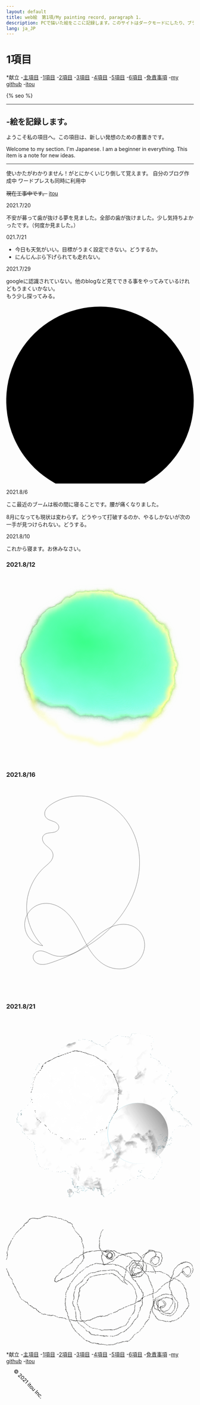 ```yaml
---
layout: default
title: web絵　第1項/My painting record, paragraph 1.
description: PCで描いた絵をここに記録します。このサイトはダークモードにしたり、ブラウザーを変えると見え方が少し変わります。pc,androidのスペックでも絵が変化します。絵はsvg形式で書かれています。This is where I record the pictures I draw on my PC.This site looks a little different if you use dark mode or change your browser.The picture will also change depending on the specs of your PC or android. The pictures are written in svg format.
lang: ja_JP
---
```

<hedar>
<link rel="stylesheet" href="style.css">
<h1>1項目</h1>
<p>
*献立
-<a href="https://itou332.github.io/top_page/">主項目</a>
-<a href="https://itou332.github.io/">1項目</a>
-<a href="https://itou332.github.io/itou332a.github.io/">2項目</a>
-<a href="https://itou332.github.io/diary">3項目</a>
-<a href="https://itou332.github.io/today/">4項目</a>
-<a href="https://itou332.github.io/challenge/">5項目</a>
-<a href="https://itou332.github.io/nontitle/">6項目</a>
-<a href="https://itou332.github.io/Privacy-policy/">免責事項</a>
-<a href="https://github.com/itou332">my github</a>
-<a href="http://itou33good.starfree.jp/">itou</a>
</p>
</hedar>
<head>
<?xml version="1.0" encoding="UTF-8" standalone="no"?>
<!-- Created with Inkscape (http://www.inkscape.org/) -->
<link rel="stylheet" href="style.css">
  <meta name="google-site-verification" content="tQGwmktjW1w-gKuPF7mYbIZdiE9Bw_KZj8tHcro6qo0" />
<!-- Favicon head tag -->
<link rel="icon" type="img/x-icon" href="./favicon.png">
<link rel="apple-touch-icon" href="./images/favicon.png" sizes="180x180">
<link rel="icon" type="image/png" href="./images/favicon.png" sizes="192x192">
<link rel="shortcut icon" type="image/x-icon" href="favicon.ico">
<meta name="keywords" content="新しい発想,記録,絵,painting,record">
{% seo %}
</head>
<body>
<hr>
<h2>-絵を記録します。</h2>
<p>ようこそ私の項目へ。この項目は、新しい発想のための書置きです。</p>
<p>
Welcome to my section.
I'm Japanese.
I am a beginner in everything.
This item is a note for new ideas.
</p>
<hr>
<p>使いかたがわかりません！がとにかくいじり倒して覚えます。
自分のブログ作成中
ワードプレスも同時に利用中
</p>

<strike>現在工事中です。</strike>
   <a href="http://itou33good.starfree.jp/">itou</a>
<p>2021.7/20</p>
不安が募って歯が抜ける夢を見ました。全部の歯が抜けました。少し気持ちよかったです。（何度か見ました。）

<p>021.7/21</p>
<ul>
<li>今日も天気がいい。目標がうまく設定できない。どうするか。</li>
<li>にんじんぶら下げられても走れない。</li>
</ul>

<p>2021.7/29</p>
<p>googleに認識されていない。他のblogなど見てできる事をやってみているけれどもうまくいかない。<br>もう少し探ってみる。</p>
  <div class="circular">
   <svg viewBox="0 0 100 95">
    <path d="m 0,50 a 50,50 0 1,1 0,2 z"
    id="circle" />
      </svg>
</div>
<p>2021.8/6</p>
 <p>ここ最近のブームは板の間に寝ることです。腰が痛くなりました。<br/>
<p>8月になっても現状は変わらず。どうやって打破するのか、やるしかないが次の一手が見つけられない。どうする。</p>
<p>2021.8/10</p>
これから寝ます。お休みなさい。

<h3>2021.8/12</h3>
<svg
   width="150.737915mm"
   height="150.737915mm"
   viewBox="0 0 161.47583 161.47583"
   version="1.1"
   id="svg5"
   inkscape:version="1.1 (c68e22c387, 2021-05-23)"
   sodipodi:docname="mowamowa.svg"
   xmlns:inkscape="http://www.inkscape.org/namespaces/inkscape"
   xmlns:sodipodi="http://sodipodi.sourceforge.net/DTD/sodipodi-0.dtd"
   xmlns:xlink="http://www.w3.org/1999/xlink"
   xmlns="http://www.w3.org/2000/svg"
   xmlns:svg="http://www.w3.org/2000/svg">
  <sodipodi:namedview
     id="namedview7"
     pagecolor="#ffffff"
     bordercolor="#666666"
     borderopacity="1.0"
     inkscape:pageshadow="2"
     inkscape:pageopacity="0.0"
     inkscape:pagecheckerboard="0"
     inkscape:document-units="mm"
     showgrid="false"
     inkscape:zoom="0.69664703"
     inkscape:cx="38.03935"
     inkscape:cy="370.34537"
     inkscape:window-width="1920"
     inkscape:window-height="986"
     inkscape:window-x="-11"
     inkscape:window-y="-11"
     inkscape:window-maximized="1"
     inkscape:current-layer="layer1" />
  <defs
     id="defs2">
    <linearGradient
       inkscape:collect="always"
       id="linearGradient1549">
      <stop
         style="stop-color:#52bc82;stop-opacity:1;"
         offset="0"
         id="stop1545" />
      <stop
         style="stop-color:#52bc82;stop-opacity:0;"
         offset="1"
         id="stop1547" />
    </linearGradient>
    <linearGradient
       inkscape:collect="always"
       id="linearGradient67">
      <stop
         style="stop-color:#000000;stop-opacity:1;"
         offset="0"
         id="stop63" />
      <stop
         style="stop-color:#ffff00;stop-opacity:1"
         offset="1"
         id="stop65" />
    </linearGradient>
    <radialGradient
       inkscape:collect="always"
       xlink:href="#linearGradient67"
       id="radialGradient1159"
       cx="24.866789"
       cy="101.71062"
       fx="24.866789"
       fy="101.71062"
       r="63.937916"
       gradientUnits="userSpaceOnUse"
       gradientTransform="matrix(2.3463259,1.5147168,-0.54236266,0.84014448,-12.106761,-42.411243)" />
    <radialGradient
       inkscape:collect="always"
       xlink:href="#linearGradient1549"
       id="radialGradient1551"
       cx="88.317673"
       cy="73.373077"
       fx="88.317673"
       fy="73.373077"
       r="63.937916"
       gradientUnits="userSpaceOnUse"
       gradientTransform="matrix(-1.5681775,-0.55242617,0.33225929,-0.94318808,205.4597,234.0211)" />
    <filter
       inkscape:label="Wax Print"
       inkscape:menu="Textures"
       inkscape:menu-tooltip="Wax print on tissue texture"
       height="1.265373"
       y="-0.13268651"
       width="1.265373"
       x="-0.13268651"
       style="color-interpolation-filters:sRGB"
       id="filter2359">
      <feGaussianBlur
         result="result1"
         in="SourceGraphic"
         stdDeviation="2"
         id="feGaussianBlur2343" />
      <feTurbulence
         result="result0"
         numOctaves="5"
         baseFrequency="0.05"
         type="fractalNoise"
         id="feTurbulence2345" />
      <feDisplacementMap
         result="result2"
         scale="10"
         yChannelSelector="G"
         xChannelSelector="R"
         in="result1"
         in2="result0"
         id="feDisplacementMap2347" />
      <feColorMatrix
         values="1 0 0 0 0 0 1 0 0 0 0 0 1 0 0 0 0 0 10 0 "
         result="result3"
         id="feColorMatrix2349" />
      <feBlend
         mode="multiply"
         in="result2"
         result="result5"
         in2="result3"
         id="feBlend2351" />
      <feGaussianBlur
         result="result4"
         in="result3"
         stdDeviation="5"
         id="feGaussianBlur2353" />
      <feComposite
         k1="0.5"
         k3="1.5"
         k2="0.15"
         in="result4"
         in2="result5"
         operator="arithmetic"
         result="result6"
         id="feComposite2355"
         k4="0" />
      <feComposite
         operator="in"
         in="result6"
         in2="result4"
         id="feComposite2357" />
    </filter>
    <filter
       inkscape:label="Wrinkled Varnish"
       inkscape:menu="Bumps"
       inkscape:menu-tooltip="Thick glossy and translucent paint texture with high depth"
       height="1.1337233"
       y="-0.066861592"
       width="1.1337233"
       x="-0.066861592"
       style="color-interpolation-filters:sRGB"
       id="filter2437">
      <feGaussianBlur
         stdDeviation="1"
         in="SourceGraphic"
         result="result9"
         id="feGaussianBlur2411" />
      <feTurbulence
         seed="0"
         result="result7"
         type="fractalNoise"
         numOctaves="5"
         baseFrequency="0.015"
         id="feTurbulence2413" />
      <feComposite
         in2="result7"
         result="result6"
         operator="out"
         in="result9"
         id="feComposite2415" />
      <feGaussianBlur
         result="result11"
         stdDeviation="2"
         id="feGaussianBlur2417" />
      <feDisplacementMap
         in="result7"
         in2="result11"
         xChannelSelector="A"
         yChannelSelector="G"
         scale="100"
         result="result4"
         id="feDisplacementMap2419" />
      <feComposite
         in2="result4"
         result="result2"
         operator="in"
         in="result9"
         id="feComposite2421" />
      <feComposite
         result="fbSourceGraphic"
         operator="in"
         in2="SourceGraphic"
         id="feComposite2423" />
      <feBlend
         result="fbSourceGraphic"
         mode="multiply"
         in2="fbSourceGraphic"
         id="feBlend2425" />
      <feGaussianBlur
         result="result13"
         stdDeviation="0.5"
         id="feGaussianBlur2427" />
      <feSpecularLighting
         in="result13"
         specularExponent="5"
         surfaceScale="15"
         result="result12"
         id="feSpecularLighting2431">
        <feDistantLight
           elevation="35"
           azimuth="225"
           id="feDistantLight2429" />
      </feSpecularLighting>
      <feComposite
         in2="fbSourceGraphic"
         in="result12"
         result="result2"
         operator="in"
         id="feComposite2433" />
      <feComposite
         in="fbSourceGraphic"
         result="result4"
         operator="arithmetic"
         k2="1"
         k3="1"
         in2="result2"
         id="feComposite2435"
         k1="0"
         k4="0" />
    </filter>
  </defs>
  <g
     inkscape:label="レイヤー 1"
     inkscape:groupmode="layer"
     id="layer1"
     transform="translate(-24.465406,-58.267179)">
    <circle
       style="fill:url(#radialGradient1551);fill-opacity:1;stroke:url(#radialGradient1159);stroke-width:0.264583;filter:url(#filter2359)"
       id="path31"
       cx="105.20332"
       cy="139.0051"
       r="63.805626" />
  </g>
</svg>

  <h3>2021.8/16</h3>

<svg
   width="105mm"
   height="148.5mm"
   viewBox="0 0 210 297"
   version="1.1"
   id="svg3111"
   inkscape:version="1.1 (c68e22c387, 2021-05-23)"
   sodipodi:docname="sen-1.svg"
   xmlns:inkscape="http://www.inkscape.org/namespaces/inkscape"
   xmlns:sodipodi="http://sodipodi.sourceforge.net/DTD/sodipodi-0.dtd"
   xmlns="http://www.w3.org/2000/svg"
   xmlns:svg="http://www.w3.org/2000/svg">
  <sodipodi:namedview
     id="namedview3113"
     pagecolor="#ffffff"
     bordercolor="#666666"
     borderopacity="1.0"
     inkscape:pageshadow="2"
     inkscape:pageopacity="0.0"
     inkscape:pagecheckerboard="0"
     inkscape:document-units="mm"
     showgrid="false"
     inkscape:zoom="0.69664703"
     inkscape:cx="396.18342"
     inkscape:cy="561.25984"
     inkscape:window-width="1920"
     inkscape:window-height="986"
     inkscape:window-x="-11"
     inkscape:window-y="-11"
     inkscape:window-maximized="1"
     inkscape:current-layer="layer1" />
  <defs
     id="defs3108">
    <inkscape:path-effect
       effect="spiro"
       id="path-effect3215"
       is_visible="true"
       lpeversion="1" />
  </defs>
  <g
     inkscape:label="レイヤー 1"
     inkscape:groupmode="layer"
     id="layer1">
    <path
       style="fill:none;stroke:#000000;stroke-width:0.264583px;stroke-linecap:butt;stroke-linejoin:miter;stroke-opacity:1"
       d="M 51.905287,228.89805 C 36.924614,214.22084 28.420071,193.15632 29.011019,172.19227 c 0.590949,-20.96406 10.268606,-41.51605 26.052295,-55.32605 2.840515,-2.48532 5.892144,-4.78748 8.217193,-7.76061 1.162524,-1.48656 2.134125,-3.13835 2.722562,-4.93141 0.588437,-1.79307 0.783356,-3.73343 0.412571,-5.583798 -0.504499,-2.517647 -2.016409,-4.730883 -3.7916,-6.586082 -1.77519,-1.855199 -3.830335,-3.416692 -5.725309,-5.14936 -1.894974,-1.732667 -3.664598,-3.689929 -4.659789,-6.056923 -0.497596,-1.183497 -0.792299,-2.460084 -0.785733,-3.743915 0.0066,-1.283832 0.321213,-2.574578 0.973504,-3.680373 0.566166,-0.959793 1.375726,-1.765025 2.298306,-2.39 0.922579,-0.624976 1.95679,-1.07397 3.023754,-1.395427 2.133929,-0.642914 4.381,-0.779786 6.597155,-1.015681 2.216155,-0.235895 4.468182,-0.589284 6.446974,-1.614649 0.989396,-0.512682 1.899736,-1.19292 2.615229,-2.047213 0.715493,-0.854293 1.231132,-1.886991 1.410916,-2.98673 0.177047,-1.082995 0.02463,-2.208963 -0.372553,-3.231934 -0.397183,-1.022972 -1.033437,-1.944878 -1.802046,-2.728118 -1.537219,-1.566479 -3.561881,-2.560327 -5.612908,-3.341471 -2.051027,-0.781145 -4.174592,-1.381767 -6.160244,-2.316691 -1.985652,-0.934924 -3.866438,-2.253138 -5.008936,-4.127063 -0.939699,-1.541295 -1.325105,-3.391025 -1.208869,-5.192444 0.116236,-1.80142 0.718646,-3.554001 1.62149,-5.11717 1.805689,-3.126336 4.730573,-5.439877 7.738145,-7.437127 13.4316,-8.919573 29.940051,-12.955838 46.018174,-11.747225 16.07812,1.208614 31.65575,7.574953 44.30428,17.574018 12.64853,9.999065 22.37229,23.550495 28.28192,38.551924 5.90963,15.00143 8.04364,31.410512 6.691,47.477152 -2.70527,32.13328 -19.30355,62.17684 -42.4482,84.63107 -23.14464,22.45422 -52.4752,37.77305 -83.054481,48.00898 -2.770836,0.92749 -5.568474,1.81905 -8.454842,2.27365 -2.886367,0.45459 -5.883791,0.45923 -8.685788,-0.36938 -2.801996,-0.82861 -5.399139,-2.54384 -6.957636,-5.01545 -0.779249,-1.23581 -1.289796,-2.64646 -1.433312,-4.10037 -0.143515,-1.45391 0.08511,-2.94916 0.700829,-4.27405 1.06945,-2.3012 3.264137,-3.9688 5.685315,-4.72851 2.421178,-0.75971 5.047389,-0.67766 7.525021,-0.12939 4.955264,1.09655 9.328851,3.95854 14.127175,5.61177 5.114521,1.76217 10.6625,2.11439 16.021364,1.37538 5.358863,-0.73901 10.536796,-2.54615 15.37089,-4.97413 9.668185,-4.85596 17.890695,-12.09777 26.158675,-19.07593 8.26799,-6.97815 16.86997,-13.87353 26.93797,-17.83453 5.034,-1.98051 10.40404,-3.19456 15.81362,-3.20048 5.40958,-0.006 10.86097,1.22583 15.57404,3.88112 7.69177,4.33345 13.04581,12.44659 14.34962,21.17827 1.30381,8.73168 -1.35995,17.9121 -6.86231,24.81618 -5.50235,6.90407 -13.71235,11.50818 -22.42067,12.95984 -8.70831,1.45166 -17.84427,-0.18994 -25.67854,-4.26012 -9.95755,-5.1733 -17.5984,-13.97028 -23.59287,-23.45617 -5.99448,-9.48589 -10.56218,-19.79123 -15.99046,-29.61211 -5.428287,-9.82088 -11.885221,-19.33817 -20.783787,-26.17421 -4.449283,-3.41802 -9.482368,-6.12235 -14.88426,-7.63844 -5.401893,-1.5161 -11.179113,-1.81969 -16.648082,-0.56695 -6.784606,1.5541 -12.98612,5.53759 -17.220716,11.06156 -4.234596,5.52398 -6.470712,12.54727 -6.209373,19.50269 0.261339,6.95542 3.018184,13.79111 7.655364,18.98174 4.637181,5.19064 11.120133,8.69752 18.002231,9.73812"
       id="path3213"
       inkscape:path-effect="#path-effect3215"
       inkscape:original-d="m 51.905287,228.89805 c -3.11e-4,2e-4 2.105664,-74.6881 3.158027,-112.03183 C 56.115679,79.522486 62.631846,104.68213 66.41564,98.590402 70.199439,92.498676 57.090002,81.779087 52.426713,73.373749 47.763426,64.968402 67.355248,65.740406 74.819047,61.924049 82.282851,58.107683 62.181564,51.426997 55.86236,46.178772 49.543148,40.930576 61.296515,34.347401 64.013126,28.432031 66.72974,22.516651 63.875231,178.09577 63.805819,252.92795 c -0.06943,74.83219 -16.553525,-7.65727 -24.830749,-11.4856 -8.277227,-3.82832 18.225319,0.50237 27.337511,0.75387 9.112197,0.2515 77.251359,-26.55259 115.876559,-39.82857 38.62521,-13.27598 -27.0743,36.46257 -40.6119,54.69417 -13.53762,18.2316 -61.265999,-58.29879 -91.899459,-87.44788 -30.633462,-29.14909 1.485314,39.52253 2.227506,59.28411" />
  </g>
</svg>

<h3>2021.8/21</h3>

<svg
   width="153.89604mm"
   height="153.89604mm"
   viewBox="0 0 153.89604 153.89604"
   version="1.1"
   id="svg5"
   sodipodi:docname="siroimoya-1.svg"
   xmlns:sodipodi="http://sodipodi.sourceforge.net/DTD/sodipodi-0.dtd"
   xmlns:xlink="http://www.w3.org/1999/xlink"
   xmlns="http://www.w3.org/2000/svg"
   xmlns:svg="http://www.w3.org/2000/svg">
  <sodipodi:namedview
     id="namedview7"
     pagecolor="#ffffff"
     bordercolor="#666666"
     borderopacity="1.0"
     inkscape:pageshadow="2"
     inkscape:pageopacity="0.0"
     inkscape:pagecheckerboard="0"
     inkscape:document-units="mm"
     showgrid="false"
     inkscape:zoom="0.98520767"
     inkscape:cx="317.69952"
     inkscape:cy="246.64851"
     inkscape:window-width="1920"
     inkscape:window-height="986"
     inkscape:window-x="-11"
     inkscape:window-y="-11"
     inkscape:window-maximized="1"
     inkscape:current-layer="layer1" />
  <defs
     id="defs2">
    <linearGradient
       inkscape:collect="always"
       id="linearGradient4821">
      <stop
         style="stop-color:#b7e4ef;stop-opacity:1;"
         offset="0"
         id="stop4817" />
      <stop
         style="stop-color:#b7e4ef;stop-opacity:0;"
         offset="1"
         id="stop4819" />
    </linearGradient>
    <linearGradient
       inkscape:collect="always"
       id="linearGradient4616">
      <stop
         style="stop-color:#000000;stop-opacity:1;"
         offset="0"
         id="stop4612" />
      <stop
         style="stop-color:#000000;stop-opacity:0;"
         offset="1"
         id="stop4614" />
    </linearGradient>
    <linearGradient
       inkscape:collect="always"
       id="linearGradient1340">
      <stop
         style="stop-color:#b7e4ef;stop-opacity:1;"
         offset="0"
         id="stop1336" />
      <stop
         style="stop-color:#000000;stop-opacity:1"
         offset="1"
         id="stop1338" />
    </linearGradient>
    <linearGradient
       inkscape:collect="always"
       id="linearGradient1000">
      <stop
         style="stop-color:#ffffff;stop-opacity:1"
         offset="0"
         id="stop996" />
      <stop
         style="stop-color:#ffffff;stop-opacity:1"
         offset="1"
         id="stop998" />
    </linearGradient>
    <filter
       inkscape:label="Cracked Glass"
       inkscape:menu="Textures"
       inkscape:menu-tooltip="Under a cracked glass"
       x="-0.1047877"
       y="-0.1047877"
       width="1.2095754"
       height="1.2095754"
       style="color-interpolation-filters:sRGB"
       id="filter872">
      <feTurbulence
         seed="8"
         type="fractalNoise"
         baseFrequency="0.03"
         numOctaves="5"
         result="result8"
         id="feTurbulence848" />
      <feColorMatrix
         values="1 0 0 0 0 0 1 0 0 0 0 0 1 0 0 0 0 0 4 -0.7 "
         result="result5"
         id="feColorMatrix850" />
      <feComposite
         result="result11"
         in2="result5"
         operator="in"
         in="SourceGraphic"
         id="feComposite852" />
      <feDisplacementMap
         result="result4"
         scale="50"
         yChannelSelector="G"
         xChannelSelector="R"
         in="result11"
         in2="result8"
         id="feDisplacementMap854" />
      <feComposite
         result="result7"
         in2="SourceAlpha"
         operator="arithmetic"
         in="result4"
         k2="1.3"
         id="feComposite856"
         k1="0"
         k3="0"
         k4="0" />
      <feColorMatrix
         result="fbSourceGraphicAlpha"
         in="result7"
         values="1 0 0 -1 0 1 0 1 -1 0 1 0 0 -1 0 -0.8 -1 0 4 -2.5 "
         id="feColorMatrix858" />
      <feGaussianBlur
         stdDeviation="0.5"
         result="result10"
         id="feGaussianBlur860" />
      <feDiffuseLighting
         surfaceScale="15"
         diffuseConstant="0.40000001"
         result="result6"
         lighting-color="#ffffff"
         in="result10"
         id="feDiffuseLighting864">
        <feDistantLight
           azimuth="235"
           elevation="25"
           id="feDistantLight862" />
      </feDiffuseLighting>
      <feComposite
         operator="in"
         result="result2"
         in="result6"
         in2="result7"
         id="feComposite866" />
      <feComposite
         in2="result7"
         operator="arithmetic"
         k2="0.8"
         k3="0.8"
         result="result12"
         id="feComposite868"
         k1="0"
         k4="0" />
      <feBlend
         in2="result12"
         mode="lighten"
         id="feBlend870"
         result="fbSourceGraphic" />
      <feColorMatrix
         result="fbSourceGraphicAlpha"
         in="fbSourceGraphic"
         values="0 0 0 -1 0 0 0 0 -1 0 0 0 0 -1 0 0 0 0 1 0"
         id="feColorMatrix1936" />
      <feTurbulence
         id="feTurbulence1938"
         baseFrequency="0.1"
         seed="50"
         numOctaves="5"
         result="result1"
         type="fractalNoise" />
      <feGaussianBlur
         id="feGaussianBlur1940"
         stdDeviation="4"
         result="result7" />
      <feDisplacementMap
         in2="result7"
         id="feDisplacementMap1942"
         result="result5"
         in="fbSourceGraphic"
         scale="20"
         xChannelSelector="G"
         yChannelSelector="A" />
      <feComposite
         in2="result1"
         id="feComposite1944"
         result="result2"
         operator="in"
         in="result5" />
      <feGaussianBlur
         id="feGaussianBlur1946"
         stdDeviation="1"
         result="result6" />
      <feSpecularLighting
         id="feSpecularLighting1948"
         surfaceScale="-3"
         result="result4"
         specularConstant="3.5"
         specularExponent="35"
         in="result6">
        <feDistantLight
           id="feDistantLight1950"
           elevation="45"
           azimuth="225" />
      </feSpecularLighting>
      <feComposite
         in2="result2"
         id="feComposite1952"
         k1="1.7"
         k3="0.7"
         in="result4"
         operator="arithmetic"
         result="result91"
         k2="0"
         k4="0" />
      <feBlend
         in2="result91"
         id="feBlend1954"
         result="fbSourceGraphic"
         mode="multiply" />
      <feComposite
         in2="fbSourceGraphic"
         id="feComposite1956"
         in="fbSourceGraphic"
         result="result2"
         operator="arithmetic"
         k1="0"
         k2="0"
         k3="0"
         k4="0" />
      <feComposite
         in2="fbSourceGraphic"
         id="feComposite1958"
         in="result2"
         result="result4"
         operator="arithmetic"
         k2="2"
         k3="2"
         k1="0"
         k4="0" />
      <feBlend
         in2="result4"
         id="feBlend1960"
         mode="screen"
         in="result4" />
    </filter>
    <linearGradient
       inkscape:collect="always"
       xlink:href="#linearGradient1000"
       id="linearGradient1002"
       x1="41.777493"
       y1="52.031971"
       x2="189.13811"
       y2="163.69182"
       gradientUnits="userSpaceOnUse"
       gradientTransform="translate(-3.0383631,46.714834)" />
    <linearGradient
       inkscape:collect="always"
       xlink:href="#linearGradient1340"
       id="linearGradient1342"
       x1="25.066496"
       y1="74.060104"
       x2="120.01534"
       y2="204.32993"
       gradientUnits="userSpaceOnUse"
       gradientTransform="translate(2.2787724,0.75959079)" />
    <filter
       inkscape:label="Cracked Glass"
       style="color-interpolation-filters:sRGB"
       inkscape:menu-tooltip="Under a cracked glass"
       inkscape:menu="Textures"
       id="filter1430"
       x="-0.10791988"
       y="-0.10791988"
       width="1.2158398"
       height="1.2158398">
      <feColorMatrix
         type="saturate"
         values="0"
         result="result4"
         id="feColorMatrix1424" />
      <feConvolveMatrix
         order="3 3"
         kernelMatrix="0 50 0 50 -205 50 0 50 0 "
         in="result4"
         divisor="1"
         targetX="1"
         targetY="1"
         preserveAlpha="true"
         result="result0"
         bias="0"
         id="feConvolveMatrix1426" />
      <feColorMatrix
         result="fbSourceGraphic"
         values="0 -100 0 0 1 0 -100 0 0 1 0 -100 0 0 1 0 0 0 1 0 "
         id="feColorMatrix1428" />
      <feColorMatrix
         result="fbSourceGraphicAlpha"
         in="fbSourceGraphic"
         values="0 0 0 -1 0 0 0 0 -1 0 0 0 0 -1 0 0 0 0 1 0"
         id="feColorMatrix1962" />
      <feTurbulence
         id="feTurbulence1964"
         baseFrequency="0.1"
         seed="50"
         numOctaves="5"
         result="result1"
         type="fractalNoise" />
      <feGaussianBlur
         id="feGaussianBlur1966"
         stdDeviation="4"
         result="result7" />
      <feDisplacementMap
         in2="result7"
         id="feDisplacementMap1968"
         result="result5"
         in="fbSourceGraphic"
         scale="20"
         xChannelSelector="G"
         yChannelSelector="A" />
      <feComposite
         in2="result1"
         id="feComposite1970"
         result="result2"
         operator="in"
         in="result5" />
      <feGaussianBlur
         id="feGaussianBlur1972"
         stdDeviation="1"
         result="result6" />
      <feSpecularLighting
         id="feSpecularLighting1974"
         surfaceScale="-3"
         result="result4"
         specularConstant="3.5"
         specularExponent="35"
         in="result6">
        <feDistantLight
           id="feDistantLight1976"
           elevation="45"
           azimuth="225" />
      </feSpecularLighting>
      <feComposite
         in2="result2"
         id="feComposite1978"
         k1="1.7"
         k3="0.7"
         in="result4"
         operator="arithmetic"
         result="result91"
         k2="0"
         k4="0" />
      <feBlend
         in2="result91"
         id="feBlend1980"
         result="fbSourceGraphic"
         mode="multiply" />
      <feComposite
         in2="fbSourceGraphic"
         id="feComposite1982"
         in="fbSourceGraphic"
         result="result2"
         operator="arithmetic"
         k1="0"
         k2="0"
         k3="0"
         k4="0" />
      <feComposite
         in2="fbSourceGraphic"
         id="feComposite1984"
         in="result2"
         result="result4"
         operator="arithmetic"
         k2="2"
         k3="2"
         k1="0"
         k4="0" />
      <feBlend
         in2="result4"
         id="feBlend1986"
         mode="screen"
         in="result4" />
    </filter>
    <filter
       inkscape:collect="always"
       style="color-interpolation-filters:sRGB"
       id="filter4030"
       x="-0.069959975"
       y="-0.069959975"
       width="1.13992"
       height="1.13992"
       inkscape:menu-tooltip="Same as HSL Bumps but with transparent highlights"
       inkscape:menu="Bumps"
       inkscape:label="HSL Bumps Alpha">
      <feGaussianBlur
         inkscape:collect="always"
         stdDeviation="0.19518373"
         id="feGaussianBlur4032"
         result="fbSourceGraphic" />
      <feColorMatrix
         result="fbSourceGraphicAlpha"
         in="fbSourceGraphic"
         values="0 0 0 -1 0 0 0 0 -1 0 0 0 0 -1 0 0 0 0 1 0"
         id="feColorMatrix5009" />
      <feGaussianBlur
         id="feGaussianBlur5011"
         result="result0"
         in="fbSourceGraphic"
         stdDeviation="0.5" />
      <feColorMatrix
         id="feColorMatrix5013"
         values="1 0 0 -1 0 1 0 1 -1 0 1 0 0 -1 0 -0.8 -1 0 4.4 -2.9 "
         in="result0"
         result="fbSourceGraphicAlpha" />
      <feGaussianBlur
         id="feGaussianBlur5015"
         stdDeviation="0.7"
         in="fbSourceGraphicAlpha"
         result="result0" />
      <feSpecularLighting
         id="feSpecularLighting5017"
         in="result0"
         result="result1"
         lighting-color="#ffffff"
         surfaceScale="-2"
         specularConstant="1.5"
         specularExponent="10">
        <feDistantLight
           id="feDistantLight5019"
           elevation="50"
           azimuth="235" />
      </feSpecularLighting>
      <feComposite
         in2="result1"
         id="feComposite5021"
         result="result4"
         operator="in"
         in="fbSourceGraphic" />
      <feComposite
         in2="result4"
         id="feComposite5023"
         operator="arithmetic"
         k2="1"
         k3="1"
         k1="0"
         k4="0" />
    </filter>
    <linearGradient
       inkscape:collect="always"
       xlink:href="#linearGradient4616"
       id="linearGradient4618"
       x1="243.31165"
       y1="117.62748"
       x2="150.74324"
       y2="182.32027"
       gradientUnits="userSpaceOnUse" />
    <linearGradient
       inkscape:collect="always"
       xlink:href="#linearGradient4821"
       id="linearGradient4823"
       x1="107.37281"
       y1="182.42328"
       x2="150.74324"
       y2="182.32027"
       gradientUnits="userSpaceOnUse" />
  </defs>
  <g
     inkscape:label="レイヤー 1"
     inkscape:groupmode="layer"
     id="layer1"
     transform="translate(-36.04111,-74.400447)">
    <circle
       style="opacity:0.895105;fill:#e6e6e6;fill-rule:evenodd;stroke:#b7e4ef;stroke-width:0.264583;filter:url(#filter872)"
       id="path846"
       cx="112.98913"
       cy="151.34846"
       r="63.615726" />
    <circle
       style="opacity:0.895105;fill:url(#linearGradient1002);fill-opacity:1;fill-rule:evenodd;stroke:url(#linearGradient1342);stroke-width:0.264583;filter:url(#filter1430)"
       id="path964"
       cx="113.55881"
       cy="155.71611"
       r="56.209717"
       transform="matrix(0.63321979,0,0,-0.63321979,20.762377,237.98744)" />
    <circle
       style="opacity:0.988345;fill:url(#linearGradient4618);fill-opacity:1;fill-rule:evenodd;stroke:url(#linearGradient4823);stroke-width:0.264583;filter:url(#filter4030)"
       id="path2028"
       cx="144.13235"
       cy="170.33826"
       r="24.876598" />
  </g>
</svg>
  

<br>
<svg
   width="149.2861mm"
   height="102.8449mm"
   viewBox="0 0 298.5722 205.6898"
   version="1.1"
   id="svg31095"
   inkscape:version="1.1 (c68e22c387, 2021-05-23)"
   sodipodi:docname="sen8.svg"
   xmlns:inkscape="http://www.inkscape.org/namespaces/inkscape"
   xmlns:sodipodi="http://sodipodi.sourceforge.net/DTD/sodipodi-0.dtd"
   xmlns="http://www.w3.org/2000/svg"
   xmlns:svg="http://www.w3.org/2000/svg">
  <sodipodi:namedview
     id="namedview31097"
     pagecolor="#ffffff"
     bordercolor="#666666"
     borderopacity="1.0"
     inkscape:pageshadow="2"
     inkscape:pageopacity="0.0"
     inkscape:pagecheckerboard="0"
     inkscape:document-units="mm"
     showgrid="false"
     inkscape:zoom="0.98520767"
     inkscape:cx="775.97853"
     inkscape:cy="356.77757"
     inkscape:window-width="1920"
     inkscape:window-height="986"
     inkscape:window-x="-11"
     inkscape:window-y="-11"
     inkscape:window-maximized="1"
     inkscape:current-layer="layer1" />
  <defs
     id="defs31092">
    <inkscape:path-effect
       effect="spiro"
       id="path-effect31196"
       is_visible="true"
       lpeversion="1" />
    <filter
       inkscape:label="Rough Paper"
       inkscape:menu-tooltip="Aquarelle paper effect which can be used for pictures as for objects"
       inkscape:menu="Textures"
       style="color-interpolation-filters:sRGB;"
       id="filter31212"
       x="-0.00044351658"
       y="-0.00064407226"
       width="1.0008877"
       height="1.0012922">
      <feColorMatrix
         result="result2"
         type="luminanceToAlpha"
         id="feColorMatrix31198" />
      <feDiffuseLighting
         diffuseConstant="0.5"
         result="result1"
         surfaceScale="-10"
         id="feDiffuseLighting31202">
        <feDistantLight
           elevation="20"
           azimuth="225"
           id="feDistantLight31200" />
      </feDiffuseLighting>
      <feComposite
         result="result3"
         k3="1"
         k2="1"
         k1="1"
         in="result1"
         operator="arithmetic"
         in2="SourceGraphic"
         id="feComposite31204" />
      <feBlend
         result="result4"
         mode="multiply"
         in="result2"
         in2="result3"
         id="feBlend31206" />
      <feComposite
         result="result5"
         operator="arithmetic"
         k2="1.2"
         in2="result4"
         id="feComposite31208" />
      <feComposite
         operator="in"
         in="result5"
         in2="SourceGraphic"
         id="feComposite31210"
         result="fbSourceGraphic" />
      <feColorMatrix
         result="fbSourceGraphicAlpha"
         in="fbSourceGraphic"
         values="0 0 0 -1 0 0 0 0 -1 0 0 0 0 -1 0 0 0 0 1 0"
         id="feColorMatrix31247" />
      <feTurbulence
         id="feTurbulence31249"
         type="fractalNoise"
         baseFrequency="0.04"
         numOctaves="5"
         seed="0"
         result="result4"
         in="fbSourceGraphic" />
      <feDisplacementMap
         in2="result4"
         id="feDisplacementMap31251"
         in="fbSourceGraphic"
         yChannelSelector="G"
         xChannelSelector="R"
         scale="10"
         result="result3" />
      <feDiffuseLighting
         id="feDiffuseLighting31253"
         lighting-color="rgb(233,230,215)"
         diffuseConstant="1"
         surfaceScale="2"
         result="result1"
         in="result4">
        <feDistantLight
           id="feDistantLight31255"
           azimuth="235"
           elevation="40" />
      </feDiffuseLighting>
      <feComposite
         in2="result1"
         id="feComposite31257"
         operator="in"
         in="result3"
         result="result2" />
      <feComposite
         in2="result1"
         id="feComposite31259"
         result="result5"
         operator="arithmetic"
         k1="1.7" />
      <feBlend
         in2="result3"
         id="feBlend31261"
         in="result5"
         mode="normal" />
    </filter>
  </defs>
  <g
     inkscape:label="レイヤー 1"
     inkscape:groupmode="layer"
     id="layer1"
     transform="translate(92.316817,-65.062593)">
    <path
       style="fill:none;stroke:#000000;stroke-width:0.264583px;stroke-linecap:butt;stroke-linejoin:miter;stroke-opacity:1;filter:url(#filter31212)"
       d="m 62.666239,88.11253 c -5.423856,6.132122 -7.73481,14.88567 -6.044572,22.89592 1.690238,8.01026 7.34086,15.08384 14.779867,18.50178 0.93101,0.30723 2.017923,0.068 2.743022,-0.59184 0.7251,-0.65985 1.065459,-1.71141 0.877798,-2.67367 -0.18766,-0.96227 -0.891629,-1.80467 -1.800218,-2.17296 -0.908589,-0.3683 -1.993453,-0.25674 -2.81566,0.27725 -0.822207,0.53399 -1.363576,1.47262 -1.427929,2.4509 -0.06435,0.97828 0.345022,1.97416 1.069436,2.63476 0.724413,0.66061 1.746886,0.97645 2.719535,0.85346 0.972649,-0.12298 1.879759,-0.67863 2.442899,-1.48115 0.563137,-0.80252 0.77739,-1.8382 0.592921,-2.80108 -0.18447,-0.96288 -0.761879,-1.84185 -1.564139,-2.40536 -0.80226,-0.56352 -1.819135,-0.80844 -2.791896,-0.68636 -0.972761,0.12208 -1.893297,0.60704 -2.554914,1.33053 -0.661617,0.72348 -1.061573,1.67832 -1.127755,2.65647 -0.06618,0.97816 0.199241,1.97357 0.731307,2.79702 0.532066,0.82345 1.32619,1.47216 2.23374,1.84299 0.907549,0.37084 1.924108,0.4643 2.886981,0.27979 0.964623,-0.18106 1.873839,-0.63814 2.604687,-1.29323 0.730847,-0.65509 1.282634,-1.50528 1.597648,-2.43482 0.630026,-1.85909 0.269559,-3.9995 -0.844967,-5.61535 -1.114525,-1.61584 -2.935406,-2.69873 -4.871881,-3.01995 -1.936476,-0.32121 -3.967614,0.0966 -5.680501,1.05533 -1.712886,0.95872 -3.110591,2.43943 -4.075416,4.14888 -0.964826,1.70945 -1.506356,3.6413 -1.692744,5.59537 -0.372775,3.90813 0.649505,7.82121 2.027047,11.49746 7.691156,-3.97426 14.993043,-8.71031 22.902353,-12.23046 7.90931,-3.52016 16.660122,-5.8056 25.218542,-4.50094 4.27921,0.65233 8.44782,2.21578 11.95002,4.75974 3.50221,2.54396 6.31422,6.09004 7.74831,10.17422 1.4341,4.08419 1.43807,8.70004 -0.22829,12.69509 -1.66636,3.99505 -5.04314,7.29583 -9.15903,8.6362 -2.06662,0.66936 -4.29325,0.85184 -6.43601,0.49469 -2.14276,-0.35714 -4.19708,-1.25649 -5.89231,-2.61486 -1.69522,-1.35838 -3.02488,-3.17538 -3.77569,-5.21382 -0.75081,-2.03845 -0.91651,-4.29345 -0.43938,-6.41272 0.47712,-2.11928 1.59975,-4.09354 3.19953,-5.56313 1.59977,-1.4696 3.67243,-2.42364 5.83286,-2.65063 2.16042,-0.22699 4.39644,0.28003 6.23042,1.44428 1.83398,1.16426 3.24948,2.98263 3.89738,5.05608 0.6479,2.07346 0.5162,4.38619 -0.3922,6.35946 -0.90841,1.97327 -2.59087,3.58385 -4.61376,4.37564 -2.02288,0.79178 -4.36467,0.74786 -6.34357,-0.1482 -1.9789,-0.89607 -3.56343,-2.63936 -4.23718,-4.70456 -0.67374,-2.0652 -0.41693,-4.42114 0.71277,-6.27661 1.12969,-1.85547 3.11907,-3.17003 5.27316,-3.45091 2.15409,-0.28088 4.42695,0.48841 5.94577,2.04152 1.51883,1.55312 2.2375,3.85877 1.84009,5.99443 -1.91798,-0.83333 -3.70598,-1.96159 -5.67497,-2.66596 -0.9845,-0.35218 -2.01512,-0.5963 -3.06027,-0.62694 -1.04514,-0.0306 -2.10729,0.15865 -3.03842,0.63433 -0.82665,0.3933 -1.54377,1.00976 -2.0689,1.75961 -0.52514,0.74984 -0.85849,1.63075 -0.97614,2.5386 -0.2353,1.8157 0.41777,3.70414 1.64438,5.0634 1.2266,1.35925 2.99058,2.19258 4.8107,2.39078 1.82013,0.1982 3.68517,-0.2193 5.305,-1.0727 1.61983,-0.8534 2.99895,-2.13003 4.07372,-3.61226 1.07477,-1.48223 1.85219,-3.1669 2.39968,-4.91401 1.09499,-3.49422 1.27648,-7.19809 1.49888,-10.8531 0.22238,-3.65504 0.50595,-7.36557 1.78624,-10.79627 0.64015,-1.71535 1.53053,-3.34784 2.72068,-4.73914 1.19016,-1.39131 2.68727,-2.53671 4.389,-3.21222 1.70173,-0.67552 3.61069,-0.86646 5.38814,-0.42729 1.77745,0.43917 3.40733,1.52728 4.40093,3.06513 0.9936,1.53785 1.31134,3.52099 0.7421,5.26116 -0.28462,0.87008 -0.78231,1.67148 -1.44636,2.30162 -0.66405,0.63015 -1.49411,1.08654 -2.38544,1.29529 -1.31845,0.89643 -2.20275,2.39668 -2.36972,3.98224 -0.16696,1.58556 0.37997,3.22871 1.44804,4.41239 1.06808,1.18367 2.63706,1.89429 4.23079,1.93797 1.59373,0.0437 3.19161,-0.57457 4.35583,-1.66383 1.16422,-1.08926 1.88546,-2.63372 1.99513,-4.22427 0.10967,-1.59055 -0.38848,-3.21188 -1.35491,-4.47991 -0.96643,-1.26803 -2.38988,-2.17532 -3.94251,-2.53759 -1.55262,-0.36227 -3.22304,-0.18108 -4.67132,0.48553 -1.44828,0.66662 -2.66785,1.81149 -3.44417,3.20405 -0.77632,1.39256 -1.10878,3.02465 -0.96143,4.61215 0.14736,1.58751 0.77086,3.12467 1.75332,4.38032 0.98247,1.25564 2.31865,2.22764 3.80784,2.79704 1.48918,0.56941 3.12679,0.73719 4.70399,0.50413 1.5772,-0.23305 3.09128,-0.86424 4.3806,-1.80208 2.57863,-1.87569 4.18206,-4.9731 4.39487,-8.15464 0.21256,-3.18088 -0.92155,-6.39971 -2.94948,-8.85951 -2.02793,-2.45981 -4.90917,-4.1662 -8.00263,-4.9367 -3.09346,-0.7705 -6.38528,-0.62684 -9.45418,0.23631 -3.0689,0.86314 -5.91833,2.43045 -8.41018,4.41887 -4.9837,3.97685 -8.47217,9.52791 -11.27694,15.25381 -2.80477,5.7259 -5.02363,11.73306 -8.02138,17.36032 16.29751,-4.06531 33.60843,-5.86887 49.81749,-1.46408 8.10452,2.2024 15.83374,5.96549 22.26445,11.36734 6.4307,5.40185 11.52744,12.47462 14.16817,20.44711 2.64073,7.97248 2.74799,16.83904 -0.14261,24.72436 -2.89061,7.88533 -8.84905,14.68898 -16.48556,18.18434 -7.63652,3.49536 -16.88365,3.50596 -24.33352,-0.37132 -3.72494,-1.93864 -6.97306,-4.80066 -9.31546,-8.28586 -2.3424,-3.4852 -3.76856,-7.58941 -4.03229,-11.78034 -0.20822,-4.16969 0.74793,-8.3993 2.78146,-12.04545 2.03353,-3.64615 5.1442,-6.69233 8.85944,-8.59671 3.71524,-1.90437 8.02313,-2.65111 12.15453,-2.05012 4.1314,0.60099 8.06353,2.55597 10.99513,5.52841 2.93161,2.97243 4.83705,6.95104 5.25753,11.1047 0.42048,4.15365 -0.6583,8.45262 -3.03777,11.88303 -2.37948,3.43042 -6.04873,5.95522 -10.11625,6.89594 -4.06752,0.94073 -8.49428,0.2749 -12.07613,-1.86987 -3.58186,-2.14476 -6.26846,-5.75475 -7.23943,-9.81516 -0.97098,-4.06041 -0.1981,-8.51811 2.13005,-11.98357 2.32815,-3.46546 6.18752,-5.87396 10.33076,-6.38707 4.14324,-0.51312 8.49603,0.89566 11.51482,3.77952 3.0188,2.88385 4.62742,7.19526 4.18055,11.34617 -0.44686,4.15091 -2.95776,8.03994 -6.58429,10.10827 -3.62653,2.06834 -8.28067,2.24222 -12.02778,0.40132 -3.74711,-1.84089 -6.46337,-5.65979 -6.91935,-9.80971 1.39729,0.55609 3.03894,0.44824 4.36012,-0.27018 1.32119,-0.71841 2.30091,-2.02978 2.63283,-3.49657 0.33191,-1.4668 0.0158,-3.06473 -0.83471,-4.30501 -0.8505,-1.24028 -2.21956,-2.10843 -3.70106,-2.36684 -1.48151,-0.2584 -3.05665,0.0916 -4.29977,0.93793 -1.24311,0.84635 -2.1434,2.17657 -2.48509,3.64111 -0.34169,1.46454 -0.12553,3.04902 0.57963,4.37733 0.70516,1.3283 1.89041,2.39163 3.28016,2.96631 1.38974,0.57468 2.97317,0.66002 4.42177,0.25605 1.44861,-0.40396 2.75484,-1.29177 3.67852,-2.47855 0.92369,-1.18678 1.46264,-2.66488 1.53855,-4.16683 0.0759,-1.50196 -0.30877,-3.02145 -1.07392,-4.31613 -0.76516,-1.29467 -1.90598,-2.36136 -3.24038,-3.05493 -1.33439,-0.69358 -2.85751,-1.0141 -4.35937,-0.9363 -1.50186,0.0778 -2.97911,0.55168 -4.25626,1.34574 -1.27715,0.79406 -2.35282,1.90524 -3.12167,3.19772 -1.53685,2.58572 -1.78144,5.86723 -0.77899,8.70323 1.00245,2.836 3.20005,5.19962 5.89351,6.5387 2.69345,1.33909 5.84788,1.67085 8.79473,1.06764 2.94686,-0.60321 5.67984,-2.11677 7.86257,-4.18643 2.18274,-2.06966 3.82353,-4.68147 4.88724,-7.49507 1.06371,-2.8136 1.55987,-5.82597 1.61189,-8.83348 0.10402,-6.01503 -1.54119,-11.92806 -3.61479,-17.57531 0.96516,-5.65633 1.48872,-11.39226 2.77064,-16.98531 1.28192,-5.59305 3.38779,-11.12763 7.11545,-15.48998 1.86383,-2.18118 4.12223,-4.04295 6.6889,-5.32496 2.56668,-1.282 5.44605,-1.97267 8.31236,-1.84762 2.86632,0.12506 5.71205,1.08403 7.98417,2.83585 2.27212,1.75181 3.94206,4.30698 4.49631,7.12198 0.55489,2.81549 -0.0455,5.86703 -1.73928,8.18349 -1.69381,2.31645 -4.48421,3.82926 -7.35379,3.84964 -1.4348,0.0102 -2.87297,-0.34103 -4.13287,-1.0276 -1.2599,-0.68658 -2.33763,-1.70866 -3.07434,-2.93992 -0.7367,-1.23126 -1.12839,-2.6693 -1.09962,-4.10384 0.0288,-1.43455 0.48028,-2.86056 1.2974,-4.03999 0.81712,-1.17942 1.99859,-2.10586 3.34521,-2.6012 1.34661,-0.49534 2.85267,-0.55446 4.229,-0.14893 1.37632,0.40554 2.61398,1.27631 3.44607,2.44522 0.8321,1.16891 1.2502,2.62985 1.14473,4.0608 -0.10546,1.43094 -0.73722,2.82017 -1.75885,3.82764 -1.02164,1.00747 -2.42634,1.62111 -3.86039,1.66849 -1.43405,0.0474 -2.88222,-0.47612 -3.9428,-1.44251 -1.06057,-0.96639 -1.7176,-2.36706 -1.76529,-3.8011 7.2e-4,0.003 0.005,0.005 0.008,0.004 0.003,-0.001 0.005,-0.005 0.003,-0.008 -0.002,-0.003 -0.006,-0.004 -0.009,-0.002 -0.003,0.002 -0.004,0.006 -0.002,0.009 0.002,0.003 0.006,0.004 0.009,0.002 0.003,-0.002 0.004,-0.006 0.003,-0.009 -0.001,-0.003 -0.005,-0.005 -0.008,-0.004 -0.003,7.4e-4 -0.006,0.004 -0.006,0.007 1e-5,0.003 0.002,0.006 0.006,0.007 0.003,8.9e-4 0.007,-5.2e-4 0.009,-0.003 0.002,-0.003 0.002,-0.007 -2e-5,-0.009 -0.002,-0.003 -0.005,-0.004 -0.009,-0.004 -0.003,5.1e-4 -0.006,0.003 -0.007,0.006 -0.001,0.003 -4.1e-4,0.007 0.002,0.009 0.002,0.003 0.006,0.004 0.009,0.004 0.003,-2.8e-4 0.006,-0.002 0.008,-0.005 -0.001,-0.003 -0.003,-0.005 -0.006,-0.006 -0.003,-0.001 -0.006,-9.2e-4 -0.009,3.9e-4 -0.003,0.001 -0.005,0.004 -0.006,0.007 -0.001,0.003 -0.001,0.006 -2.4e-4,0.009 9.5e-4,0.003 0.003,0.005 0.005,0.007 0.003,0.002 0.006,0.003 0.009,0.003 0.003,9e-5 0.006,-6.9e-4 0.009,-0.002 0.003,-0.001 0.005,-0.004 0.007,-0.006 0.003,-0.005 0.004,-0.0116 0.003,-0.0177 -0.001,-0.006 -0.004,-0.0115 -0.009,-0.016 -0.008,-0.009 -0.0205,-0.0134 -0.0321,-0.0173 -42.05839,29.847 -85.07004,61.30358 -135.392117,72.59249 -25.161038,5.64446 -51.8552741,5.90583 -76.442029,-1.86779 -24.586755,-7.77363 -46.886232,-23.9879 -59.666746,-46.38424 -6.390253,-11.19818 -10.352477,-23.81648 -11.169239,-36.68378 -0.816762,-12.8673 1.545161,-25.96586 7.113224,-37.59475 5.568063,-11.628894 14.363912,-21.742013 25.291022,-28.585459 10.927111,-6.843446 23.969163,-10.350925 36.839176,-9.578089 12.8700122,0.772836 25.493728,5.877877 35.06477,14.516723 9.571042,8.638846 15.971844,20.793725 17.355136,33.612495 1.383292,12.81878 -2.340397,26.17578 -10.410706,36.23085 -8.070308,10.05508 -20.4426756,16.61551 -33.315758,17.3354 11.7035259,-22.73677 33.858421,-39.96566 58.910338,-45.09738 25.051916,-5.13171 52.47078,2.16117 71.249339,19.51913 18.77856,17.35795 28.21598,44.45666 23.68209,69.62364 -4.53388,25.16698 -23.13485,47.45967 -47.286688,55.86336 -24.151834,8.40368 -52.895221,2.28204 -71.117296,-15.65923 C 3.1254018,233.30399 -3.3948571,204.26967 5.9499851,180.46616 15.294827,156.66265 40.224861,139.72129 65.788768,140.36907 c 25.563907,0.64779 49.825772,19.19664 56.613402,43.85148 6.67319,24.61905 -5.0727,53.17166 -27.409633,65.48793 -22.336927,12.31628 -53.137863,6.75466 -69.341609,-12.94477 -16.2037474,-19.69943 -15.512432,-51.42872 1.926601,-70.04347 17.439033,-18.61476 49.522438,-21.19649 69.389658,-5.19891 19.867233,15.99759 24.022043,48.38161 8.427083,68.56644 -15.594965,20.18482 -48.479551,24.15436 -68.111654,7.86907 -19.632104,-16.28528 -21.576376,-49.83715 -3.602493,-67.93603 17.973884,-18.09889 52.017765,-16.08325 67.345457,4.30527 -4.610474,-6.06252 -6.125174,-14.36035 -3.954002,-21.6608 2.171173,-7.30046 7.974212,-13.42197 15.148372,-15.97972 7.17417,-2.55774 15.54101,-1.4881 21.84098,2.79221 6.29997,4.28031 10.37637,11.66483 10.64111,19.2767"
       id="path31194"
       inkscape:path-effect="#path-effect31196"
       inkscape:original-d="m 62.666239,88.11253 c 2.912031,13.7995 5.823794,27.59873 8.735295,41.3977 2.911499,13.79897 33.675456,13.6729 50.512786,20.50895 16.83733,6.83605 -7.84884,-1.77211 -11.77366,-2.65857 -3.92481,-0.88645 21.52201,-10.634 32.28261,-15.9514 10.76061,-5.3174 5.5706,52.15883 8.3555,78.23785 2.7849,26.07902 26.58594,-37.47288 39.87852,-56.20972 13.29257,-18.73684 -59.75421,13.92609 -89.63171,20.88874 -29.877509,6.96266 29.11791,-10.38081 43.67646,-15.57161" />
  </g>
</svg>

<footer>
<p>
*献立
-<a href="https://itou332.github.io/top_page/">主項目</a>
-<a href="https://itou332.github.io/">1項目</a>
-<a href="https://itou332.github.io/itou332a.github.io/">2項目</a>
-<a href="https://itou332.github.io/diary">3項目</a>
-<a href="https://itou332.github.io/today/">4項目</a>
-<a href="https://itou332.github.io/challenge/">5項目</a>
-<a href="https://itou332.github.io/nontitle/">6項目</a>
-<a href="https://itou332.github.io/Privacy-policy/">免責事項</a>
-<a href="https://github.com/itou332">my github</a>
-<a href="http://itou33good.starfree.jp/">itou</a>
</p>
</p>
 <svg xmlns="http://www.w3.org/2000/svg" width="200" height="250">
                <text x="0" y="30" transform="rotate(45 40,40)">
                © 2021 itou Inc.
                </text>
              </svg>
              </footer>
